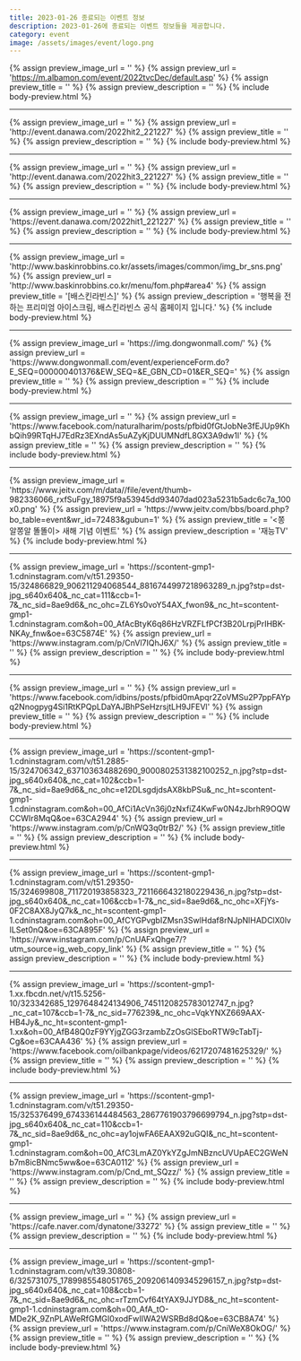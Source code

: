 ```yaml
---
title: 2023-01-26 종료되는 이벤트 정보
description: 2023-01-26에 종료되는 이벤트 정보들을 제공합니다.
category: event
image: /assets/images/event/logo.png
---
```

{% assign preview_image_url = '' %}
{% assign preview_url = 'https://m.albamon.com/event/2022tvcDec/default.asp' %}
{% assign preview_title = '' %}
{% assign preview_description = '' %}
{% include body-preview.html %}
<hr>{% assign preview_image_url = '' %}
{% assign preview_url = 'http://event.danawa.com/2022hit2_221227' %}
{% assign preview_title = '' %}
{% assign preview_description = '' %}
{% include body-preview.html %}
<hr>{% assign preview_image_url = '' %}
{% assign preview_url = 'http://event.danawa.com/2022hit3_221227' %}
{% assign preview_title = '' %}
{% assign preview_description = '' %}
{% include body-preview.html %}
<hr>{% assign preview_image_url = '' %}
{% assign preview_url = 'https://event.danawa.com/2022hit1_221227' %}
{% assign preview_title = '' %}
{% assign preview_description = '' %}
{% include body-preview.html %}
<hr>{% assign preview_image_url = 'http://www.baskinrobbins.co.kr/assets/images/common/img_br_sns.png' %}
{% assign preview_url = 'http://www.baskinrobbins.co.kr/menu/fom.php#area4' %}
{% assign preview_title = '[배스킨라빈스]' %}
{% assign preview_description = '행복을 전하는 프리미엄 아이스크림, 배스킨라빈스 공식 홈페이지 입니다.' %}
{% include body-preview.html %}
<hr>{% assign preview_image_url = 'https://img.dongwonmall.com/' %}
{% assign preview_url = 'https://www.dongwonmall.com/event/experienceForm.do?E_SEQ=000000401376&EW_SEQ=&E_GBN_CD=01&ER_SEQ=' %}
{% assign preview_title = '' %}
{% assign preview_description = '' %}
{% include body-preview.html %}
<hr>{% assign preview_image_url = '' %}
{% assign preview_url = 'https://www.facebook.com/naturalharim/posts/pfbid0fGtJobNe3fEJUp9KhbQih99RTqHJ7EdRz3EXndAs5uAZyKjDUUMNdfL8GX3A9dw1l' %}
{% assign preview_title = '' %}
{% assign preview_description = '' %}
{% include body-preview.html %}
<hr>{% assign preview_image_url = 'https://www.jeitv.com/m/data//file/event/thumb-982336066_rxfSuFgy_18975f9a53945dd93407dad023a5231b5adc6c7a_100x0.png' %}
{% assign preview_url = 'https://www.jeitv.com/bbs/board.php?bo_table=event&wr_id=72483&gubun=1' %}
{% assign preview_title = '&lt;쫑알쫑알 똘똘이&gt; 새해 기념 이벤트' %}
{% assign preview_description = '재능TV' %}
{% include body-preview.html %}
<hr>{% assign preview_image_url = 'https://scontent-gmp1-1.cdninstagram.com/v/t51.29350-15/324866829_906211294068544_8816744997218963289_n.jpg?stp=dst-jpg_s640x640&amp;_nc_cat=111&amp;ccb=1-7&amp;_nc_sid=8ae9d6&amp;_nc_ohc=ZL6Ys0voY54AX_fwon9&amp;_nc_ht=scontent-gmp1-1.cdninstagram.com&amp;oh=00_AfAcBtyK6q86HzVRZFLfPCf3B20LrpjPrIHBK-NKAy_fnw&amp;oe=63C5874E' %}
{% assign preview_url = 'https://www.instagram.com/p/CnVl7IQhJ6X/' %}
{% assign preview_title = '' %}
{% assign preview_description = '' %}
{% include body-preview.html %}
<hr>{% assign preview_image_url = '' %}
{% assign preview_url = 'https://www.facebook.com/idbins/posts/pfbid0mApqr2ZoVMSu2P7ppFAYpq2Nnogpyg4Si1RtKPQpLDaYAJBhPSeHzrsjtLH9JFEVl' %}
{% assign preview_title = '' %}
{% assign preview_description = '' %}
{% include body-preview.html %}
<hr>{% assign preview_image_url = 'https://scontent-gmp1-1.cdninstagram.com/v/t51.2885-15/324706342_637103634882690_9000802531382100252_n.jpg?stp=dst-jpg_s640x640&amp;_nc_cat=102&amp;ccb=1-7&amp;_nc_sid=8ae9d6&amp;_nc_ohc=e12DLsgdjdsAX8kbPSu&amp;_nc_ht=scontent-gmp1-1.cdninstagram.com&amp;oh=00_AfCi1AcVn36j0zNxfiZ4KwFw0N4zJbrhR9OQWCCWIr8MqQ&amp;oe=63CA2944' %}
{% assign preview_url = 'https://www.instagram.com/p/CnWQ3q0trB2/' %}
{% assign preview_title = '' %}
{% assign preview_description = '' %}
{% include body-preview.html %}
<hr>{% assign preview_image_url = 'https://scontent-gmp1-1.cdninstagram.com/v/t51.29350-15/324699808_711720193858323_7211666432180229436_n.jpg?stp=dst-jpg_s640x640&amp;_nc_cat=106&amp;ccb=1-7&amp;_nc_sid=8ae9d6&amp;_nc_ohc=XFjYs-0F2C8AX8JyQ7k&amp;_nc_ht=scontent-gmp1-1.cdninstagram.com&amp;oh=00_AfCYGPvgbIZMsn3SwlHdaf8rNJpNlHADClX0lvILSet0nQ&amp;oe=63CA895F' %}
{% assign preview_url = 'https://www.instagram.com/p/CnUAFxQhge7/?utm_source=ig_web_copy_link' %}
{% assign preview_title = '' %}
{% assign preview_description = '' %}
{% include body-preview.html %}
<hr>{% assign preview_image_url = 'https://scontent-gmp1-1.xx.fbcdn.net/v/t15.5256-10/323342685_1297648424134906_7451120825783012747_n.jpg?_nc_cat=107&amp;ccb=1-7&amp;_nc_sid=776239&amp;_nc_ohc=VqkYNXZ669AAX-HB4Jy&amp;_nc_ht=scontent-gmp1-1.xx&amp;oh=00_AfB48Q0zF9YYjgZGG3rzambZzOsGlSEboRTW9cTabTj-Cg&amp;oe=63CAA436' %}
{% assign preview_url = 'https://www.facebook.com/oilbankpage/videos/6217207481625329/' %}
{% assign preview_title = '' %}
{% assign preview_description = '' %}
{% include body-preview.html %}
<hr>{% assign preview_image_url = 'https://scontent-gmp1-1.cdninstagram.com/v/t51.29350-15/325376499_674336144484563_2867761903796699794_n.jpg?stp=dst-jpg_s640x640&amp;_nc_cat=110&amp;ccb=1-7&amp;_nc_sid=8ae9d6&amp;_nc_ohc=ay1ojwFA6EAAX92uGQI&amp;_nc_ht=scontent-gmp1-1.cdninstagram.com&amp;oh=00_AfC3LmAZ0YkYZgJmNBzncUVUpAEC2GWeNb7m8icBNmc5ww&amp;oe=63CA0112' %}
{% assign preview_url = 'https://www.instagram.com/p/Cnd_mt_SQzz/' %}
{% assign preview_title = '' %}
{% assign preview_description = '' %}
{% include body-preview.html %}
<hr>{% assign preview_image_url = '' %}
{% assign preview_url = 'https://cafe.naver.com/dynatone/33272' %}
{% assign preview_title = '' %}
{% assign preview_description = '' %}
{% include body-preview.html %}
<hr>{% assign preview_image_url = 'https://scontent-gmp1-1.cdninstagram.com/v/t39.30808-6/325731075_1789985548051765_2092061409345296157_n.jpg?stp=dst-jpg_s640x640&amp;_nc_cat=108&amp;ccb=1-7&amp;_nc_sid=8ae9d6&amp;_nc_ohc=rTzmCvf64tYAX9JJYD8&amp;_nc_ht=scontent-gmp1-1.cdninstagram.com&amp;oh=00_AfA_tO-MDe2K_9ZnPLAWeRfGMGI0xodFwIIWA2WSRBd8dQ&amp;oe=63CB8A74' %}
{% assign preview_url = 'https://www.instagram.com/p/CniWeX8OkOG/' %}
{% assign preview_title = '' %}
{% assign preview_description = '' %}
{% include body-preview.html %}